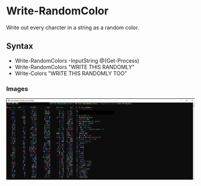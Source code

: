 # Write-RandomColor
Write out every charcter in a string as a random color.

## Syntax
* Write-RandomColors -InputString @(Get-Process)
* Write-RandomColors "WRITE THIS RANDOMLY"
* Write-Colors "WRITE THIS RANDOMLY TOO"

### Images
![Write-RandomColors Example](/images/sample.png)
